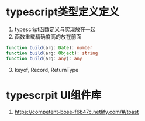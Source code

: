 # typescript类型定义定义
<!-- https://juejin.im/post/5bc406795188255c451ed3b3 -->
1. typescript函数定义与实现放在一起
2. 函数重载精确度高的放在前面
```typescript
function build(arg: Date): number
function build(arg: Object): string
function build(arg: any): any
```

3. keyof, Record, ReturnType
# typescrpit UI组件库
1. https://competent-bose-f6b47c.netlify.com/#/toast